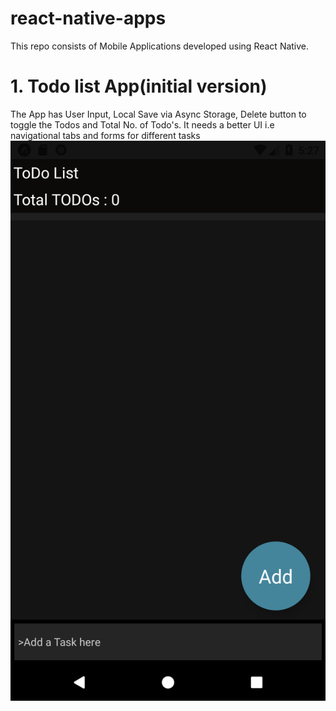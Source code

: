 # react-native-apps
This repo consists of Mobile Applications developed using React Native.
# 1. Todo list App(initial version)
  The App has User Input, Local Save via Async Storage, Delete button to toggle the Todos and Total No. of Todo's.
  It needs a better UI i.e navigational tabs and forms for different tasks
  ![](todoApp/Screenshots/main.png)  
